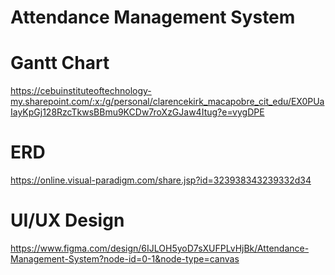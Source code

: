 # Attendance Management System

# Gantt Chart
https://cebuinstituteoftechnology-my.sharepoint.com/:x:/g/personal/clarencekirk_macapobre_cit_edu/EX0PUaIayKpGj128RzcTkwsBBmu9KCDw7roXzGJaw4Itug?e=vygDPE

# ERD
https://online.visual-paradigm.com/share.jsp?id=323938343239332d34

# UI/UX Design
https://www.figma.com/design/6IJLOH5yoD7sXUFPLvHjBk/Attendance-Management-System?node-id=0-1&node-type=canvas
